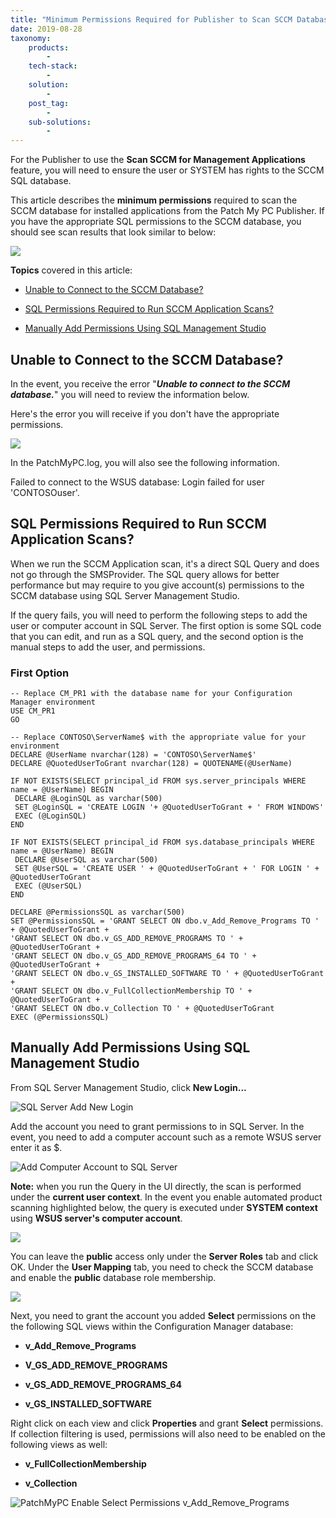 ```yaml
---
title: "Minimum Permissions Required for Publisher to Scan SCCM Database"
date: 2019-08-28
taxonomy:
    products:
        - 
    tech-stack:
        - 
    solution:
        - 
    post_tag:
        - 
    sub-solutions:
        - 
---
```


For the Publisher to use the **Scan SCCM for Management Applications** feature, you will need to ensure the user or SYSTEM has rights to the SCCM SQL database.

This article describes the **minimum permissions** required to scan the SCCM database for installed applications from the Patch My PC Publisher. If you have the appropriate SQL permissions to the SCCM database, you should see scan results that look similar to below:

![](/_images/ConfigMgrDBScan.png)

**Topics** covered in this article:

- [Unable to Connect to the SCCM Database?](#topic1)

- [SQL Permissions Required to Run SCCM Application Scans?](#topic2)

- [Manually Add Permissions Using SQL Management Studio](#topic3)

## Unable to Connect to the SCCM Database?

In the event, you receive the error "_**Unable to connect to the SCCM database.**_" you will need to review the information below.

Here's the error you will receive if you don't have the appropriate permissions.

![](/_images/ConfigMgrDBScan_ConnectionError.png)

In the PatchMyPC.log, you will also see the following information.

Failed to connect to the WSUS database: Login failed for user 'CONTOSOuser'.

## SQL Permissions Required to Run SCCM Application Scans?

When we run the SCCM Application scan, it's a direct SQL Query and does not go through the SMSProvider. The SQL query allows for better performance but may require to you give account(s) permissions to the SCCM database using SQL Server Management Studio.

If the query fails, you will need to perform the following steps to add the user or computer account in SQL Server. The first option is some SQL code that you can edit, and run as a SQL query, and the second option is the manual steps to add the user, and permissions.

### First Option

```
-- Replace CM_PR1 with the database name for your Configuration Manager environment
USE CM_PR1
GO

-- Replace CONTOSO\ServerName$ with the appropriate value for your environment
DECLARE @UserName nvarchar(128) = 'CONTOSO\ServerName$'
DECLARE @QuotedUserToGrant nvarchar(128) = QUOTENAME(@UserName)

IF NOT EXISTS(SELECT principal_id FROM sys.server_principals WHERE name = @UserName) BEGIN
 DECLARE @LoginSQL as varchar(500)
 SET @LoginSQL = 'CREATE LOGIN '+ @QuotedUserToGrant + ' FROM WINDOWS'
 EXEC (@LoginSQL)
END

IF NOT EXISTS(SELECT principal_id FROM sys.database_principals WHERE name = @UserName) BEGIN
 DECLARE @UserSQL as varchar(500)
 SET @UserSQL = 'CREATE USER ' + @QuotedUserToGrant + ' FOR LOGIN ' + @QuotedUserToGrant
 EXEC (@UserSQL)
END

DECLARE @PermissionsSQL as varchar(500)
SET @PermissionsSQL = 'GRANT SELECT ON dbo.v_Add_Remove_Programs TO ' + @QuotedUserToGrant +
'GRANT SELECT ON dbo.v_GS_ADD_REMOVE_PROGRAMS TO ' + @QuotedUserToGrant +
'GRANT SELECT ON dbo.v_GS_ADD_REMOVE_PROGRAMS_64 TO ' + @QuotedUserToGrant +
'GRANT SELECT ON dbo.v_GS_INSTALLED_SOFTWARE TO ' + @QuotedUserToGrant +
'GRANT SELECT ON dbo.v_FullCollectionMembership TO ' + @QuotedUserToGrant +
'GRANT SELECT ON dbo.v_Collection TO ' + @QuotedUserToGrant
EXEC (@PermissionsSQL)
```

## Manually Add Permissions Using SQL Management Studio

From SQL Server Management Studio, click **New Login...**

![SQL Server Add New Login](/_images/SQL-Server-Add-New-Login.png "SQL Server Add New Login")

Add the account you need to grant permissions to in SQL Server. In the event, you need to add a computer account such as a remote WSUS server enter it as $.

![Add Computer Account to SQL Server](/_images/Add-Computer-Account-to-SQL-Server.png "Add Computer Account to SQL Server")

**Note:** when you run the Query in the UI directly, the scan is performed under the **current user context**. In the event you enable automated product scanning highlighted below, the query is executed under **SYSTEM context** using **WSUS server's computer account**.

![](/_images/ConfigMgrDBScan_AutoEnable.png)

You can leave the **public** access only under the **Server Roles** tab and click OK. Under the **User Mapping** tab, you need to check the SCCM database and enable the **public** database role membership.

![](/_images/membership.png)

Next, you need to grant the account you added **Select** permissions on the the following SQL views within the Configuration Manager database:

- **v\_Add\_Remove\_Programs**

- **V\_GS\_ADD\_REMOVE\_PROGRAMS**

- **v\_GS\_ADD\_REMOVE\_PROGRAMS\_64**

- **v\_GS\_INSTALLED\_SOFTWARE**

Right click on each view and click **Properties** and grant **Select** permissions. If collection filtering is used, permissions will also need to be enabled on the following views as well:

- **v\_FullCollectionMembership**

- **v\_Collection**

![PatchMyPC Enable Select Permissions v_Add_Remove_Programs](/_images/PatchMyPC-Enable-Select-Permissions-v_Add_Remove_Programs.png "PatchMyPC Enable Select Permissions v_Add_Remove_Programs")